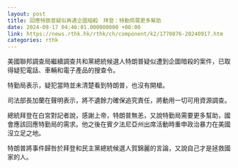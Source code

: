 ```yaml
---
layout: post
title: 回應特朗普疑似再遇企圖暗殺　拜登：特勤局需更多幫助
date: 2024-09-17 04:46:01.000000000 +08:00
link: https://news.rthk.hk/rthk/ch/component/k2/1770876-20240917.htm
categories: rthk
---
```


美國聯邦調查局繼續調查共和黨總統候選人特朗普疑似遭到企圖暗殺的案件，已取得疑犯電話、車輛和電子產品的搜查令。

特勤局表示，疑犯當時並未清楚看到特朗普，也沒有開槍。

司法部長加蘭在聲明表示，將不遺餘力確保追究責任，將動用一切可用資源調查。

總統拜登在白宮對記者說，感謝上帝，特朗普無恙，又說特勤局需要更多幫助，國會應該回應特勤局的需求。他之後在賓夕法尼亞州出席活動時重申政治暴力在美國沒立足之地。

特朗普將事件歸咎於拜登和民主黨總統候選人賀錦麗的言論，又說自己才是拯救國家的人。
